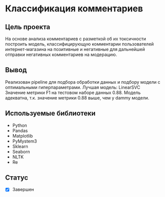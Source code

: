 # Классификация комментариев

## Цель проекта
На основе анализа комментариев с разметкой об их токсичности построить модель, классифицирующую комментарии пользователей интернет-магазина на позитивные и негативные для дальнейшей отправки негативных комментариев на модерацию.

## Вывод
Реализован pipeline для подбора обработки данных и подбору модели с оптимальными гиперпараметрами.
Лучшая модель: LinearSVC
Значение метрики F1 на тестовом наборе данных 0.88.
Модель адекватна, т.к. значение метрики 0.88 выше, чем у dammy модели.

## Используемые библиотеки
- Python
- Pandas
- Matplotlib
- PyMystem3
- Sklearn
- Seaborn
- NLTK
- Re

## Статус
- [x] Завершен
